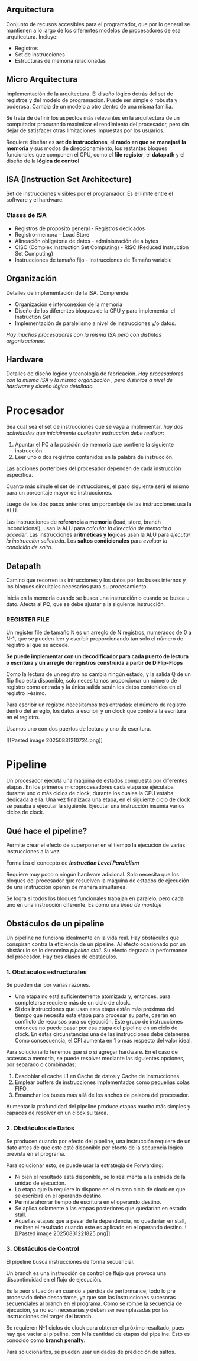 ## **Arquitectura**
Conjunto de recusos accesibles para el programador, que por lo general se mantienen a lo largo de los diferentes modelos de procesadores de esa arquitectura. Incluye:
- Registros
- Set de instrucciones
- Estructuras de memoria relacionadas

## **Micro Arquitectura**
Implementación de la arquitectura. El diseño lógico detrás del set de registros y del modelo de programación. Puede ser simple o robusta y poderosa. Cambia de un modelo a otro dentro de una misma familia.

Se trata de definir los aspectos más relevantes en la arquitectura de un computador procurando maximizar el rendimiento del procesador, pero sin dejar de satisfacer otras limitaciones impuestas por los usuarios.

Requiere diseñar es **set de instrucciones**, el **modo en que se manejará la memoria** y sus modos de direccionamiento, los restantes bloques funcionales que componen el CPU, como el **file register**, el **datapath** y el diseño de la **lógica de control**

## **ISA (Instruction Set Architecture)**
Set de instrucciones visibles por el programador. Es el límite entre el software y el hardware.
### **Clases de ISA**
* Registros de propósito general - Registros dedicados
* Registro-memora - Load Store
* Alineación obligatoria de datos - administración de a bytes
* CISC (Complex Instruction Set Computing) - RISC (Reduced Instruction Set Computing)
* Instrucciones de tamaño fijo - Instrucciones de Tamaño variable

## **Organización**
Detalles de implementación de la ISA. Comprende:
* Organización e interconexión de la memoria
* Diseño de los diferentes bloques de la CPU y para implementar el Instruction Set
* Implementación de paralelismo a nivel de instrucciones y/o datos.

*Hay muchos procesadores con la misma ISA pero con distintas organizaciones.*

## **Hardware**
Detalles de diseño lógico y tecnología de fabricación. *Hay procesadores con la misma ISA y la misma organización , pero distintos a nivel de hardware y diseño lógico detallado.*
# Procesador
Sea cual sea el set de instrucciones que se vaya a implementar, *hay dos actividades que inicialmente cualquier instrucción debe realizar*:
1. Apuntar el PC a la posición de memoria que contiene la siguiente instrucción.
2. Leer uno o dos registros contenidos en la palabra de instrucción.

Las acciones posteriores del procesador dependen de cada instrucción específica.

Cuanto más simple el set de instrucciones, el paso siguiente será el mismo para un porcentaje mayor de instrucciones.

Luego de los dos pasos anteriores un porcentaje de las instrucciones usa la ALU.

Las instrucciones de **referencia a memoria** (load, store, branch incondicional), usan la ALU para *calcular la dirección de memoria a acceder*. Las instrucciones **aritméticas y lógicas** usan la ALU para *ejecutar la instrucción solicitada*. Los **saltos condicionales** para *evaluar la condición de salto*.
## **Datapath**
Camino que recorren las intrucciones y los datos por los buses internos y los bloques circuitales necesarios para su procesamiento.

Inicia en la memoria cuando se busca una instrucción o cuando se busca u dato. Afecta al **PC**, que se debe ajustar a la siguiente instrucción.

### **REGISTER FILE**
Un register file de tamaño N es un arreglo de N registros, numerados de 0 a N-1, que se pueden leer y escribir proporcionando tan solo el número de registro al que se accede.

**Se puede implementar con un decodificador para cada puerto de lectura o escritura y un arreglo de registros construida a partir de D Flip-Flops**

Como la lectura de un registro no cambia ningún estado, y la salida Q de un flip flop está disponible, solo necesitamos proporcionar un número de registro como entrada y la única salida serán los datos contenidos en el registro i-ésimo.

Para escribir un registro necesitamos tres entradas: el número de registro dentro del arreglo, los datos a escribir y un clock que controla la escritura en el registro.

Usamos uno con dos puertos de lectura y uno de escritura.

![[Pasted image 20250831210724.png]]

# Pipeline
Un procesador ejecuta una máquina de estados compuesta por diferentes etapas.
En los primeros microprocesadores cada etapa se ejecutaba durante uno o más ciclos de clock, durante los cuales la CPU estaba dedicada a ella.
Una vez finalizada una etapa, en el siguiente ciclo de clock se pasaba a ejecutar la siguiente.
Ejecutar una instrucción insumía varios ciclos de clock.

## **Qué hace el pipeline?**
Permite crear el efecto de superponer en el tiempo la ejecución de varias instrucciones a la vez.

Formaliza el concepto de ***Instruction Level Paralelism***

Requiere muy poco o ningún hardware adicional.
Solo necesita que los bloques del procesador que resuelven la máquina de estados de ejecución de una instrucción operen de manera simultánea.

Se logra si todos los bloques funcionales trabajan en paralelo, pero cada uno en una instrucción diferente. Es como una *línea de montaje*

## **Obstáculos de un pipeline**
Un pipeline no funciona idealmente en la vida real. Hay obstáculos que conspiran contra la eficiencia de un pipeline.
Al efecto ocasionado por un obstáculo se lo denomina *pipeline stall*. Su efecto degrada la performance del procesdor.
Hay tres clases de obstáculos.

### **1.  Obstáculos estructurales**
Se pueden dar por varias razones.
* Una etapa no está suficientemente atomizada y, entonces, para completarse requiere más de un ciclo de clock.
* Si dos instrucciones que usan esta etapa están más próximas del tiempo que necesita esta etapa para procesar su parte, caerán en conflicto de recursos para su ejecución.
Este grupo de instrucciones entonces no puede pasar por esa etapa del pipeline en un ciclo de clock. En estas circunstancias una de las instrucciones debe detenerse. Como consecuencia, el CPI aumenta en 1 o más respecto del valor ideal.

Para solucionarlo tenemos que si o si agregar hardware.
En el caso de accesos a memoria, se puede resolver mediante las siguientes opciones, por separado o combinadas:
1. Desdoblar el cache L1 en Cache de datos y Cache de instrucciones.
2. Emplear buffers de instrucciones implementados como pequeñas colas FIFO.
3. Ensanchar los buses más allá de los anchos de palabra del procesador.

Aumentar la profundidad del pipeline produce etapas mucho más simples y capaces de resolver en un clock su tarea.

### **2.  Obstáculos  de Datos**
Se producen cuando por efecto del pipeline, una instrucción requiere de un dato antes de que este esté disponible por efecto de la secuencia lógica prevista en el programa.

Para solucionar esto, se puede usar la estrategia de Forwarding:
* Ni bien el resultado está disponible, se lo realimenta a la entrada de la unidad de ejecución.
* La etapa que lo requiere lo dispone en el mismo ciclo de clock en que se escribirá en el operando destino.
* Permite ahorrar tiempo de escritura en el operando destino.
* Se aplica solamente a las etapas posteriores que quedarían en estado stall.
* Aquellas etapas que a pesar de la dependencia, no quedarían en stall, reciben el resultado cuando este es aplicado en el operando destino.
![[Pasted image 20250831221825.png]]

### **3.  Obstáculos de Control**
El pipeline busca instrucciones de forma secuencial.

Un branch es una instrucción de control de flujo que provoca una discontinuidad en el flujo de ejecución.

Es la peor situación en cuando a pérdida de performance; todo lo pre procesado debe descartarse, ya que son las instrucciones sucesoras secuenciales al branch en el programa. Como se rompe la secuencia de ejecución, ya no son necesarias y deben ser reemplazadas por las instrucciones del target del branch.

Se requieren N-1 ciclos de clock para obtener el próximo resultado, pues hay que vaciar el pipeline. con N la cantidad de etapas del pipeline. Esto es conocido como **branch penalty**.

Para solucionarlos, se pueden usar unidades de predicción de saltos.